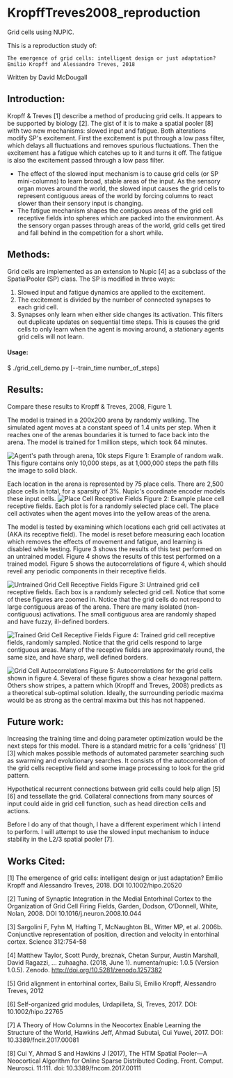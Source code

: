 # KropffTreves2008_reproduction
Grid cells using NUPIC.  

This is a reproduction study of:

	The emergence of grid cells: intelligent design or just adaptation? 
	Emilio Kropff and Alessandro Treves, 2018

Written by David McDougall

## Introduction:
Kropff & Treves [1] describe a method of producing grid cells.  It appears to be supported by biology [2].  The gist of it is to make a spatial pooler [8] with two new mechanisms: slowed input and fatigue.  Both alterations modify SP's excitement.  First the excitement is put through a low pass filter, which delays all fluctuations and removes spurious fluctuations.  Then the excitement has a fatigue which catches up to it and turns it off.  The fatigue is also the excitement passed through a low pass filter.  
* The effect of the slowed input mechanism is to cause grid cells (or SP mini-columns) to learn broad, stable areas of the input.  As the sensory organ moves around the world, the slowed input causes the grid cells to represent contiguous areas of the world by forcing columns to react slower than their sensory input is changing.  
* The fatigue mechanism shapes the contiguous areas of the grid cell receptive fields into spheres which are packed into the environment.  As the sensory organ passes through areas of the world, grid cells get tired and fall behind in the competition for a short while.  

## Methods:
Grid cells are implemented as an extension to Nupic [4] as a subclass of the SpatialPooler (SP) class.  The SP is modified in three ways:
1)	Slowed input and fatigue dynamics are applied to the excitement.
2)	The excitement is divided by the number of connected synapses to each grid cell.
3)	Synapses only learn when either side changes its activation.  This filters out duplicate updates on sequential time steps.  This is causes the grid cells to only learn when the agent is moving around, a stationary agents grid cells will not learn.

#### Usage:
$ ./grid_cell_demo.py [--train_time number_of_steps]

## Results:

Compare these results to Kropff & Treves, 2008, Figure 1.

The model is trained in a 200x200 arena by randomly walking.  The simulated agent moves at a constant speed of 1.4 units per step.  When it reaches one of the arenas boundaries it is turned to face back into the arena.  The model is trained for 1 million steps, which took 64 minutes.

![Agent's path through arena, 10k steps](Path_10k.png?raw=true "Path, 10k steps")
Figure 1: Example of random walk.  This figure contains only 10,000 steps, as at 1,000,000 steps the path fills the image to solid black.

Each location in the arena is represented by 75 place cells.  There are 2,500 place cells in total, for a sparsity of 3%.  Nupic's coordinate encoder models these input cells.
![Place Cell Receptive Fields](Input_Receptive_Fields.png?raw=true "Place Cell Receptive Fields")
Figure 2: Example place cell receptive fields.  Each plot is for a randomly selected place cell.  The place cell activates when the agent moves into the yellow areas of the arena.

The model is tested by examining which locations each grid cell activates at (AKA its receptive field).  The model is reset before measuring each location which removes the effects of movement and fatigue, and learning is disabled while testing.  Figure 3 shows the results of this test performed on an untrained model.  Figure 4 shows the results of this test performed on a trained model.  Figure 5 shows the autocorrelations of figure 4, which should reveil any periodic components in their receptive fields.

![Untrained Grid Cell Receptive Fields](Grid_Cell_Receptive_Fields_untrained.png?raw=true "Untrained Grid Cell Receptive Fields")
Figure 3: Untrained grid cell receptive fields.  Each box is a randomly selected grid cell.  Notice that some of these figures are zoomed in.
Notice that the grid cells do not respond to large contiguous areas of the arena.  There are many isolated (non-contiguous) activations.  The small contiguous area are randomly shaped and have fuzzy, ill-defined borders.  

![Trained Grid Cell Receptive Fields](Grid_Cell_Receptive_Fields_trained.png?raw=true "Trained Grid Cell Receptive Fields")
Figure 4: Trained grid cell receptive fields, randomly sampled.  Notice that the grid cells respond to large contiguous areas.  Many of the receptive fields are approximately round, the same size, and have sharp, well defined borders.  

![Grid Cell Autocorrelations](Grid_Cell_RF_Autocorrelations.png?raw=true "Grid Cell Autocorrelations")
Figure 5: Autocorrelations for the grid cells shown in figure 4.
Several of these figures show a clear hexagonal pattern.  Others show stripes, a pattern which (Kropff and Treves, 2008) predicts as a theoretical sub-optimal solution.  Ideally, the surrounding periodic maxima would be as strong as the central maxima but this has not happened.  


## Future work:
Increasing the training time and doing parameter optimization would be the next steps for this model.  There is a standard metric for a cells 'gridness' [1][3] which makes possible methods of automated parameter searching such as swarming and evolutionary searches.  It consists of the autocorrelation of the grid cells receptive field and some image processing to look for the grid pattern.  

Hypothetical recurrent connections between grid cells could help align [5][6] and tessellate the grid.  Collateral connections from many sources of input could aide in grid cell function, such as head direction cells and actions.  

Before I do any of that though, I have a different experiment which I intend to perform.  I will attempt to use the slowed input mechanism to induce stability in the L2/3 spatial pooler [7].

## Works Cited:
[1]	The emergence of grid cells: intelligent design or just adaptation? Emilio Kropff and Alessandro Treves, 2018.  DOI 10.1002/hipo.20520

[2]	Tuning of Synaptic Integration in the Medial Entorhinal Cortex to the Organization of Grid Cell Firing Fields, Garden, Dodson, O’Donnell, White, Nolan, 2008.  DOI 10.1016/j.neuron.2008.10.044

[3]	Sargolini F, Fyhn M, Hafting T, McNaughton BL, Witter MP, et al. 2006b. Conjunctive representation of position, direction and velocity in entorhinal cortex. Science 312:754-58

[4]	Matthew Taylor, Scott Purdy, breznak, Chetan Surpur, Austin Marshall, David Ragazzi, ... zuhaagha. (2018, June 1). numenta/nupic: 1.0.5 (Version 1.0.5). Zenodo. http://doi.org/10.5281/zenodo.1257382

[5] 	Grid alignment in entorhinal cortex, Bailu Si, Emilio Kropff, Alessandro Treves, 2012

[6] 	Self-organized grid modules, Urdapilleta, Si, Treves, 2017.  DOI: 10.1002/hipo.22765

[7]	A Theory of How Columns in the Neocortex Enable Learning the Structure of the World, Hawkins Jeff, Ahmad Subutai, Cui Yuwei, 2017.  DOI: 10.3389/fncir.2017.00081

[8]	Cui Y, Ahmad S and Hawkins J (2017), The HTM Spatial Pooler—A Neocortical Algorithm for Online Sparse Distributed Coding. Front. Comput. Neurosci. 11:111. doi: 10.3389/fncom.2017.00111
